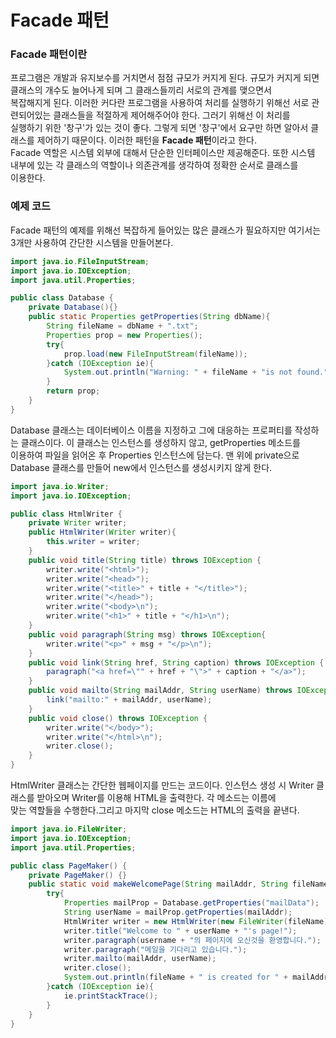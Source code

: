 # Facade 패턴

### Facade 패턴이란
프로그램은 개발과 유지보수를 거치면서 점점 규모가 커지게 된다. 규모가 커지게 되면 클래스의 개수도 늘어나게 되며 그 클래스들끼리 서로의 관계를 맺으면서\
복잡해지게 된다. 이러한 커다란 프로그램을 사용하여 처리를 실행하기 위해선 서로 관련되어있는 클래스들을 적절하게 제어해주어야 한다. 그러기 위해선 이 처리를\
실행하기 위한 '창구'가 있는 것이 좋다. 그렇게 되면 '창구'에서 요구만 하면 알아서 클래스를 제어하기 때문이다. 이러한 패턴을 **Facade 패턴**이라고 한다.\
Facade 역할은 시스템 외부에 대해서 단순한 인터페이스만 제공해준다. 또한 시스템 내부에 있는 각 클래스의 역할이나 의존관계를 생각하여 정확한 순서로 클래스를\
이용한다.

### 예제 코드
Facade 패턴의 예제를 위해선 복잡하게 들어있는 많은 클래스가 필요하지만 여기서는 3개만 사용하여 간단한 시스템을 만들어본다.
```java
import java.io.FileInputStream;
import java.io.IOException;
import java.util.Properties;

public class Database {
    private Database(){}
    public static Properties getProperties(String dbName){
        String fileName = dbName + ".txt";
        Properties prop = new Properties();
        try{
            prop.load(new FileInputStream(fileName));
        }catch (IOException ie){
            System.out.println("Warning: " + fileName + "is not found.");
        }
        return prop;
    }
}
```
Database 클래스는 데이터베이스 이름을 지정하고 그에 대응하는 프로퍼티를 작성하는 클래스이다. 이 클래스는 인스턴스를 생성하지 않고, getProperties 메소드를\
이용하여 파일을 읽어온 후 Properties 인스턴스에 담는다. 맨 위에 private으로 Database 클래스를 만들어 new에서 인스턴스를 생성시키지 않게 한다.

```java
import java.io.Writer;
import java.io.IOException;

public class HtmlWriter {
    private Writer writer;
    public HtmlWriter(Writer writer){
        this.writer = writer;
    }
    public void title(String title) throws IOException {
        writer.write("<html>");
        writer.write("<head>");
        writer.write("<title>" + title + "</title>");
        writer.write("</head>");
        writer.write("<body>\n");
        writer.write("<h1>" + title + "</h1>\n");
    }
    public void paragraph(String msg) throws IOException{
        writer.write("<p>" + msg + "</p>\n");
    }
    public void link(String href, String caption) throws IOException {
        paragraph("<a href=\"" + href + "\">" + caption + "</a>");
    }
    public void mailto(String mailAddr, String userName) throws IOException {
        link("mailto:" + mailAddr, userName);
    }
    public void close() throws IOException {
        writer.write("</body>");
        writer.write("</html>\n");
        writer.close();
    }
}
```
HtmlWriter 클래스는 간단한 웹페이지를 만드는 코드이다. 인스턴스 생성 시 Writer 클래스를 받아오며 Writer를 이용해 HTML을 출력한다. 각 메소드는 이름에\
맞는 역할들을 수행한다.그리고 마지막 close 메소드는 HTML의 출력을 끝낸다.

```java
import java.io.FileWriter;
import java.io.IOException;
import java.util.Properties;

public class PageMaker() {
    private PageMaker() {}
    public static void makeWelcomePage(String mailAddr, String fileName){
        try{
            Properties mailProp = Database.getProperties("mailData");
            String userName = mailProp.getProperties(mailAddr);
            HtmlWriter writer = new HtmlWriter(new FileWriter(fileName));
            writer.title("Welcome to " + userName + "'s page!");
            writer.paragraph(username + "의 페이지에 오신것을 환영합니다.");
            writer.paragraph("메일을 기다리고 있습니다.");
            writer.mailto(mailAddr, userName);
            writer.close();
            System.out.println(fileName + " is created for " + mailAddr + " (" + userName + ")");
        }catch (IOException ie){
            ie.printStackTrace();
        }
    }
}
```